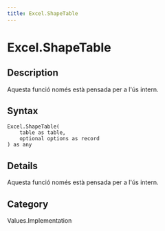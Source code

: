 ```yaml
---
title: Excel.ShapeTable
---
```


# Excel.ShapeTable


## Description

Aquesta funció només està pensada per a l&#39;ús intern.


## Syntax

```powerquery
Excel.ShapeTable(
    table as table,
    optional options as record
) as any
```


## Details

Aquesta funció només està pensada per a l'ús intern.



## Category
Values.Implementation
